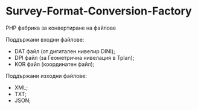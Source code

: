 Survey-Format-Conversion-Factory
================================

PHP фабрика за конвертиране на файлове

Поддържани входни файлове:
- DAT файл (от дигитален нивелир DINI);
- DPI файл (за Геометрична нивелация в Tplan);
- KOR файл (координатен файл);

Поддържани изходни файлове:
- XML;
- TXT;
- JSON;

